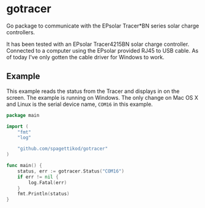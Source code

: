 # gotracer
Go package to communicate with the EPsolar Tracer*BN series solar charge controllers.

It has been tested with an EPsolar Tracer4215BN solar charge controller. Connected to a
computer using the EPsolar provided RJ45 to USB cable. As of today I've only gotten the
cable driver for Windows to work.

## Example
This example reads the status from the Tracer and displays in on the screen. The example
is running on Windows. The only change on Mac OS X and Linux is the serial device name,
`COM16` in this example.

```go
package main

import (
	"fmt"
	"log"

	"github.com/spagettikod/gotracer"
)

func main() {
	status, err := gotracer.Status("COM16")
	if err != nil {
		log.Fatal(err)
	}
	fmt.Println(status)
}
```
